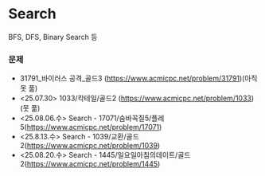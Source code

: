 # Search

BFS, DFS, Binary Search 등

### 문제

- 31791_바이러스 공격_골드3 (https://www.acmicpc.net/problem/31791)(아직 못 풂)
- <25.07.30> 1033/칵테일/골드2 (https://www.acmicpc.net/problem/1033) (못 풂)
- <25.08.06.수> Search - 17071/숨바꼭질5/플레5(https://www.acmicpc.net/problem/17071)
- <25.8.13.수> Search - 1039/교환/골드2(https://www.acmicpc.net/problem/1039)
- <25.08.20.수> Search - 1445/일요일아침의데이트/골드2(https://www.acmicpc.net/problem/1445)